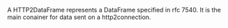 A HTTP2DataFrame represents a DataFrame specified in rfc 7540. It is the main conainer for data sent on a http2connection.